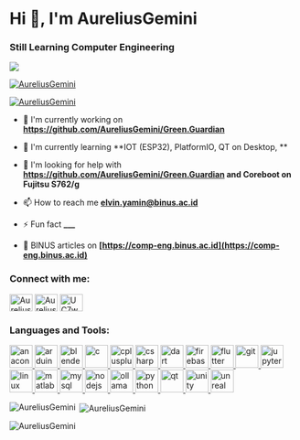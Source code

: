 # Hi 👋, I'm AureliusGemini

### Still Learning Computer Engineering 

![](https://komarev.com/ghpvc/?username=aureliusgemini&abbreviated=true)

<p align="left"> <a href="https://github.com/ryo-ma/github-profile-trophy"><img src="https://github-profile-trophy.vercel.app/?username=AureliusGemini" alt="AureliusGemini" /></a> </p>

<p align="left"> <a href="https://twitter.com/AureliusGemini" target="blank"><img src="https://img.shields.io/twitter/follow/AureliusGemini?logo=twitter&style=for-the-badge" alt="AureliusGemini" /></a> </p>

- 🔭 I'm currently working on **https://github.com/AureliusGemini/Green.Guardian**

- 🌱 I'm currently learning **IOT (ESP32), PlatformIO, QT on Desktop, **

- 🤝 I'm looking for help with **https://github.com/AureliusGemini/Green.Guardian and Coreboot on Fujitsu S762/g**

- 📫 How to reach me **elvin.yamin@binus.ac.id**

- ⚡ Fun fact **___**

- 📝 BINUS articles on **[https://comp-eng.binus.ac.id](https://comp-eng.binus.ac.id)**

<h3 align="left">Connect with me:</h3>
<p align="left">
<a href="https://github.com/AureliusGemini" target="blank"><img align="center" src="https://raw.githubusercontent.com/rahuldkjain/github-profile-readme-generator/master/src/images/icons/Social/github.svg" alt="AureliusGemini" height="30" width="40" /></a>
<a href="https://twitter.com/AureliusGemini" target="blank"><img align="center" src="https://raw.githubusercontent.com/rahuldkjain/github-profile-readme-generator/master/src/images/icons/Social/twitter.svg" alt="AureliusGemini" height="30" width="40" /></a>
<a href="https://youtube.com/UC7wmn81UM-xWQiGsRorzwTA" target="blank"><img align="center" src="https://raw.githubusercontent.com/rahuldkjain/github-profile-readme-generator/master/src/images/icons/Social/youtube.svg" alt="UC7wmn81UM-xWQiGsRorzwTA" height="30" width="40" /></a>
</p>

<h3 align="left">Languages and Tools:</h3>
<p align="left"> <a href="https://developer.mozilla.org/en-US/docs/Web/anaconda" target="_blank" rel="noreferrer"> <img src="https://skillicons.dev/icons?i=anaconda" alt="anaconda" width="40" height="40"/> </a> <a href="https://developer.mozilla.org/en-US/docs/Web/arduino" target="_blank" rel="noreferrer"> <img src="https://skillicons.dev/icons?i=arduino" alt="arduino" width="40" height="40"/> </a> <a href="https://developer.mozilla.org/en-US/docs/Web/blender" target="_blank" rel="noreferrer"> <img src="https://skillicons.dev/icons?i=blender" alt="blender" width="40" height="40"/> </a> <a href="https://developer.mozilla.org/en-US/docs/Web/c" target="_blank" rel="noreferrer"> <img src="https://skillicons.dev/icons?i=c" alt="c" width="40" height="40"/> </a> <a href="https://developer.mozilla.org/en-US/docs/Web/cplusplus" target="_blank" rel="noreferrer"> <img src="https://skillicons.dev/icons?i=cpp" alt="cplusplus" width="40" height="40"/> </a> <a href="https://developer.mozilla.org/en-US/docs/Web/csharp" target="_blank" rel="noreferrer"> <img src="https://skillicons.dev/icons?i=cs" alt="csharp" width="40" height="40"/> </a> <a href="https://developer.mozilla.org/en-US/docs/Web/dart" target="_blank" rel="noreferrer"> <img src="https://skillicons.dev/icons?i=dart" alt="dart" width="40" height="40"/> </a> <a href="https://developer.mozilla.org/en-US/docs/Web/firebase" target="_blank" rel="noreferrer"> <img src="https://skillicons.dev/icons?i=firebase" alt="firebase" width="40" height="40"/> </a> <a href="https://developer.mozilla.org/en-US/docs/Web/flutter" target="_blank" rel="noreferrer"> <img src="https://skillicons.dev/icons?i=flutter" alt="flutter" width="40" height="40"/> </a> <a href="https://developer.mozilla.org/en-US/docs/Web/git" target="_blank" rel="noreferrer"> <img src="https://skillicons.dev/icons?i=git" alt="git" width="40" height="40"/> </a> <a href="https://developer.mozilla.org/en-US/docs/Web/jupyter" target="_blank" rel="noreferrer"> <img src="https://cdn.jsdelivr.net/gh/devicons/devicon/icons/jupyter/jupyter-original-wordmark.svg" alt="jupyter" width="40" height="40"/> </a> <a href="https://developer.mozilla.org/en-US/docs/Web/linux" target="_blank" rel="noreferrer"> <img src="https://skillicons.dev/icons?i=linux" alt="linux" width="40" height="40"/> </a> <a href="https://developer.mozilla.org/en-US/docs/Web/matlab" target="_blank" rel="noreferrer"> <img src="https://skillicons.dev/icons?i=matlab" alt="matlab" width="40" height="40"/> </a> <a href="https://developer.mozilla.org/en-US/docs/Web/mysql" target="_blank" rel="noreferrer"> <img src="https://skillicons.dev/icons?i=mysql" alt="mysql" width="40" height="40"/> </a> <a href="https://developer.mozilla.org/en-US/docs/Web/nodejs" target="_blank" rel="noreferrer"> <img src="https://skillicons.dev/icons?i=nodejs" alt="nodejs" width="40" height="40"/> </a> <a href="https://developer.mozilla.org/en-US/docs/Web/ollama" target="_blank" rel="noreferrer"> <img src="https://cdn.simpleicons.org/ollama" alt="ollama" width="40" height="40"/> </a> <a href="https://developer.mozilla.org/en-US/docs/Web/python" target="_blank" rel="noreferrer"> <img src="https://skillicons.dev/icons?i=py" alt="python" width="40" height="40"/> </a> <a href="https://developer.mozilla.org/en-US/docs/Web/qt" target="_blank" rel="noreferrer"> <img src="https://skillicons.dev/icons?i=qt" alt="qt" width="40" height="40"/> </a> <a href="https://developer.mozilla.org/en-US/docs/Web/unity" target="_blank" rel="noreferrer"> <img src="https://skillicons.dev/icons?i=unity" alt="unity" width="40" height="40"/> </a> <a href="https://developer.mozilla.org/en-US/docs/Web/unreal" target="_blank" rel="noreferrer"> <img src="https://skillicons.dev/icons?i=unreal" alt="unreal" width="40" height="40"/> </a></p>

<p><img align="left" src="https://github-readme-stats.vercel.app/api/top-langs?username=AureliusGemini&show_icons=true&locale=en&layout=compact" alt="AureliusGemini" /></p>

<p>&nbsp;<img align="center" src="https://github-readme-stats.vercel.app/api?username=AureliusGemini&show_icons=true&locale=en" alt="AureliusGemini" /></p>

<p><img align="center" src="https://github-readme-streak-stats.herokuapp.com/?user=AureliusGemini&" alt="AureliusGemini" /></p>

